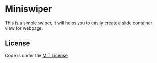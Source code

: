# Miniswiper

This is a simple swiper, it will helps you to easily create a slide container view for webpage.


## License

Code is under the [MIT License](https://github.com/miniswiper/miniswiper/blob/master/LICENSE)